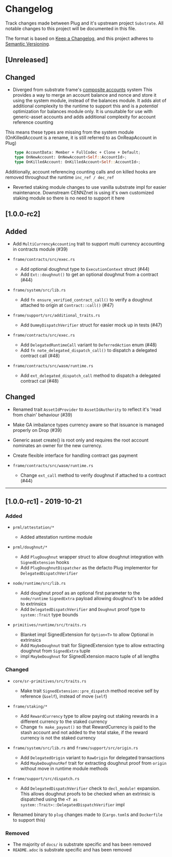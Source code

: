 # Changelog
Track changes made between Plug and it's upstream project `Substrate`.
All notable changes to this project will be documented in this file.

The format is based on [Keep a Changelog](https://keepachangelog.com/en/1.0.0/),
and this project adheres to [Semantic Versioning](https://semver.org/spec/v2.0.0.html).

## [Unreleased]

## Changed
- Diverged from substrate frame's [composite accounts](https://github.com/paritytech/substrate/pull/4820) system
 This provides a way to merge an account balance and nonce and store it using the system module, instead of the balances module.
 It adds alot of additional complexity to the runtime to support this and is a _potential_ optimization for balances module only.
 It is unsuitable for use with generic-asset accounts and adds additional complexity for account reference counting

This means these types are missing from the system module (OnKilledAccount is a rename, it is still referred to as OnReapAccount in Plug)
```rust
    type AccountData: Member + FullCodec + Clone + Default;
    type OnNewAccount: OnNewAccount<Self::AccountId>;
    type OnKilledAccount: OnKilledAccount<Self::AccountId>;
```
Additionally, account referencing counting calls and on killed hooks are removed throughout the runtime `inc_ref / dec_ref`

 - Reverted staking module changes to use vanilla substrate impl for easier maintenance.
   Downstream CENNZnet is using it's own customized staking module so there is no need to support it here

## [1.0.0-rc2]

## Added
- Add `MultiCurrencyAccounting` trait to support multi currency accounting in contracts module (#39)

- `frame/contracts/src/exec.rs`
	- Add optional doughnut type to `ExecutionContext` struct (#44)
	- Add `Ext::doughnut()` to get an optional doughnut from a contract (#44)

- `frame/system/src/lib.rs`
	- Add `fn ensure_verified_contract_call()` to verify a doughnut attached to origin at `Contract::call()` (#47)

- `frame/support/src/additional_traits.rs`
	- Add `DummyDispatchVerifier` struct for easier mock up in tests (#47)

- `frame/contracts/src/exec.rs`
	- Add `DelegatedRuntimeCall` variant to `DeferredAction` enum (#48)
	- Add `fn note_delegated_dispatch_call()` to dispatch a delegated contract call (#48)

- `frame/contracts/src/wasm/runtime.rs`
	- Add `ext_delegated_dispatch_call` method to dispatch a delegated contract cal (#48)

## Changed
- Renamed trait `AssetIdProvider` to `AssetIdAuthority` to reflect it's 'read from chain' behaviour (#39)
- Make GA imbalance types currency aware so that issuance is managed properly on Drop (#39)
- Generic asset create() is root only and requires the root account nominates an owner for the new currency.
- Create flexible interface for handling contract gas payment

- `frame/contracts/src/wasm/runtime.rs`
	- Change `ext_call` method to verify doughnut if attached to a contract (#44)

------

## [1.0.0-rc1] - 2019-10-21

### Added
- `prml/attestation/*`
	- Added attestation runtime module

- `prml/doughnut/*`
	- Add `PlugDoughnut` wrapper struct to allow doughnut integration with `SignedExtension` hooks
	- Add `PlugDoughnutDispatcher` as the defacto Plug implementor for `DelegatedDispatchVerifier`

- `node/runtime/src/lib.rs`
	- Add doughnut proof as an optional first parameter to the `node/runtime` `SignedExtra` payload allowing doughnut's to be added to extrinsics
	- Add `DelegatedDispatchVerifier` and `Doughnut` proof type to `system::Trait` type bounds

- `primitives/runtime/src/traits.rs`
	- Blanket impl SignedExtension for `Option<T>` to allow Optional<PlugDoughnut> in extrinsics
	- Add `MaybeDoughnut` trait for SignedExtension type to allow extracting doughnut from `SignedExtra` tuple
	- impl `MaybeDoughnut` for SignedExtension macro tuple of all lengths

### Changed
- `core/sr-primitives/src/traits.rs`
	- Make trait `SignedExtension::pre_dispatch` method receive self by reference (`&self`), instead of move (`self`)

- `frame/staking/*`
	- Add `RewardCurrency` type to allow paying out staking rewards in a different currency to the staked currency
	- Change `fn make_payout()` so that RewardCurrency is paid to the stash account and not added to the total stake, if the reward currency is not the staked currency

- `frame/system/src/lib.rs` and `frame/support/src/origin.rs`
	- Add `DelegatedOrigin` variant to `RawOrigin` for delegated transactions
	- Add `MaybeDoughnutRef` trait for extracting doughnut proof from `origin` without move in runtime module methods

- `frame/support/src/dispatch.rs`
	- Add `DelegatedDispatchVerifier` check to `decl_module!` expansion. This allows doughnut proofs to be checked when an extrinsic is dispatched using the `<T as system::Trait>::DelegatedDispatchVerifier` impl

- Renamed binary to `plug` changes made to (`Cargo.toml`s and `Dockerfile` to support this)

### Removed

- The majority of `docs/` is substrate specific and has been removed
- `README.adoc` is substrate specific and has been removed
